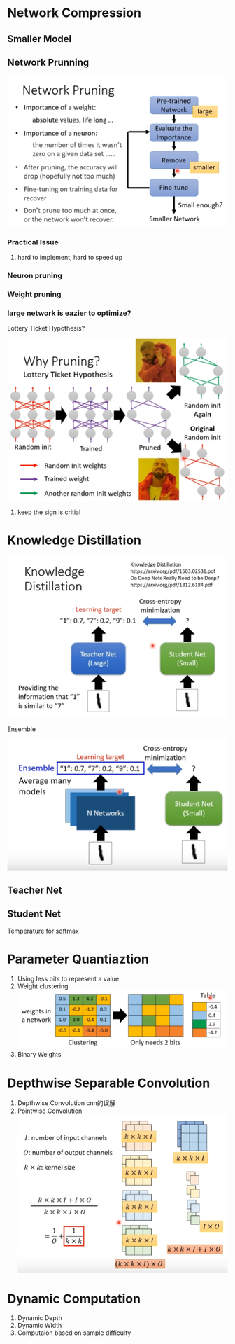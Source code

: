 # Network Compression
## Smaller Model
## Network Prunning
![](img/NetPruning.PNG)
### Practical Issue
1. hard to implement, hard to speed up

### Neuron pruning
### Weight pruning

### large network is eazier to optimize?
Lottery Ticket Hypothesis?

![](img/whypruning.PNG)

1. keep the sign is critial

# Knowledge Distillation
![](img/knowledgeDistillaton.PNG)

Ensemble

![](img/kdensemble.PNG)
## Teacher Net
## Student Net

Temperature for softmax

# Parameter Quantiaztion
1. Using less bits to represent a value
2. Weight clustering
![](img/weightclustering.PNG)
3. Binary Weights

# Depthwise Separable Convolution
1. Depthwise Convolution
   cnn的误解
2. Pointwise Convolution
![](img/convsepa.PNG)

# Dynamic Computation
1. Dynamic Depth
2. Dynamic Width
3. Computaion based on sample difficulty